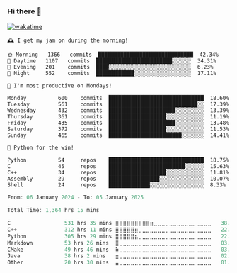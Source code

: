 ### Hi there 👋

[![wakatime](https://wakatime.com/badge/user/018c696b-0bdf-43bb-ab77-72c32d0bf4fe.svg)](https://wakatime.com/@018c696b-0bdf-43bb-ab77-72c32d0bf4fe)

<!-- README-STATS:START -->

```
🕰️ I get my jam on during the morning!

🌞 Morning  	1366   commits	██████████████████████████████	42.34%
🌆 Daytime  	1107   commits	████████████████████████░░░░░░	34.31%
🌃 Evening  	201    commits	████░░░░░░░░░░░░░░░░░░░░░░░░░░	6.23%
🌙 Night    	552    commits	████████████░░░░░░░░░░░░░░░░░░	17.11%
```

```
📅 I'm most productive on Mondays!

Monday      	600    commits	██████████████████████████████	18.60%
Tuesday     	561    commits	████████████████████████████░░	17.39%
Wednesday   	432    commits	█████████████████████░░░░░░░░░	13.39%
Thursday    	361    commits	██████████████████░░░░░░░░░░░░	11.19%
Friday      	435    commits	█████████████████████░░░░░░░░░	13.48%
Saturday    	372    commits	██████████████████░░░░░░░░░░░░	11.53%
Sunday      	465    commits	███████████████████████░░░░░░░	14.41%
```

```
🧪 Python for the win!

Python      	54     repos	██████████████████████████████	18.75%
C           	45     repos	████████████████████████░░░░░░	15.63%
C++         	34     repos	██████████████████░░░░░░░░░░░░	11.81%
Assembly    	29     repos	████████████████░░░░░░░░░░░░░░	10.07%
Shell       	24     repos	█████████████░░░░░░░░░░░░░░░░░	8.33%
```
<!-- README-STATS:END -->

<!--START_SECTION:waka-->

```C
From: 06 January 2024 - To: 05 January 2025

Total Time: 1,364 hrs 15 mins

C                 531 hrs 35 mins ⣿⣿⣿⣿⣿⣿⣿⣿⣿⣶⣀⣀⣀⣀⣀⣀⣀⣀⣀⣀⣀⣀⣀⣀⣀   38.39 %
C++               312 hrs 11 mins ⣿⣿⣿⣿⣿⣶⣀⣀⣀⣀⣀⣀⣀⣀⣀⣀⣀⣀⣀⣀⣀⣀⣀⣀⣀   22.54 %
Python            305 hrs 29 mins ⣿⣿⣿⣿⣿⣦⣀⣀⣀⣀⣀⣀⣀⣀⣀⣀⣀⣀⣀⣀⣀⣀⣀⣀⣀   22.06 %
Markdown          53 hrs 26 mins  ⣿⣀⣀⣀⣀⣀⣀⣀⣀⣀⣀⣀⣀⣀⣀⣀⣀⣀⣀⣀⣀⣀⣀⣀⣀   03.86 %
CMake             49 hrs 46 mins  ⣷⣀⣀⣀⣀⣀⣀⣀⣀⣀⣀⣀⣀⣀⣀⣀⣀⣀⣀⣀⣀⣀⣀⣀⣀   03.59 %
Java              38 hrs 2 mins   ⣶⣀⣀⣀⣀⣀⣀⣀⣀⣀⣀⣀⣀⣀⣀⣀⣀⣀⣀⣀⣀⣀⣀⣀⣀   02.75 %
Other             20 hrs 30 mins  ⣤⣀⣀⣀⣀⣀⣀⣀⣀⣀⣀⣀⣀⣀⣀⣀⣀⣀⣀⣀⣀⣀⣀⣀⣀   01.48 %
```

<!--END_SECTION:waka-->
